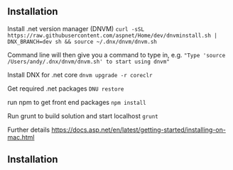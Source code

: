 ## Installation

Install .net version manager (DNVM)
`curl -sSL https://raw.githubusercontent.com/aspnet/Home/dev/dnvminstall.sh | DNX_BRANCH=dev sh && source ~/.dnx/dnvm/dnvm.sh`

Command line will then give you a command to type in, e.g.
`"Type 'source /Users/andy/.dnx/dnvm/dnvm.sh' to start using dnvm"`

Install DNX for .net core
`dnvm upgrade -r coreclr`

Get required .net packages
`DNU restore`

run npm to get front end packages
`npm install`

Run grunt to build solution and start localhost
`grunt`

Further details
https://docs.asp.net/en/latest/getting-started/installing-on-mac.html
## Installation
